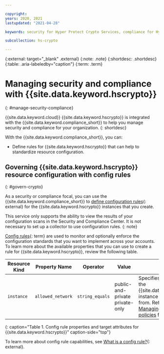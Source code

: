 ```yaml
---

copyright:
years: 2020, 2021
lastupdated: "2021-04-28"

keywords: security for Hyper Protect Crypto Services, compliance for Hyper Protect Crypto Services, security and compliance for Hyper Protect Crypto Services, rules for Hyper Protect Crypto Services,

subcollection: hs-crypto

---
```


{:external: target="_blank" .external}
{:note: .note}
{:shortdesc: .shortdesc}
{:table: .aria-labeledby="caption"}
{:term: .term}

# Managing security and compliance with {{site.data.keyword.hscrypto}}
{: #manage-security-compliance}

{{site.data.keyword.cloud}} {{site.data.keyword.hscrypto}} is integrated with the
{{site.data.keyword.compliance_short}} to help you manage security and
compliance for your organization.
{: shortdesc}



With the {{site.data.keyword.compliance_short}}, you can:


* Define rules for {{site.data.keyword.hscrypto}} that can help
  to standardize resource configuration.




## Governing {{site.data.keyword.hscrypto}} resource configuration with config rules
{: #govern-crypto}

As a security or compliance focal, you can use the
{{site.data.keyword.compliance_short}} to
[define configuration rules](/docs/security-compliance?topic=security-compliance-rules){: external}
for the {{site.data.keyword.hscrypto}} instances that you
create.


This service only supports the ability to view the results of your configuration scans in the Security and Compliance Center. It is not necessary to set up a collector to use configuration rules.
{: note}

[Config rules](#x3084914){: term}
are used to monitor and optionally enforce the configuration standards that you
want to implement across your accounts. To learn more about the
available properties that you can use to create a rule for
{{site.data.keyword.hscrypto}}, review the following table.

| Resource Kind | Property Name | Operator | Value | Description |
| ------------- | ------------- | -------- | ----- | ----------- |
| `instance` | `allowed_network`| `string_equals` | public-and-private<br>private-only | Specifies the type of endpoint the {{site.data.keyword.hscrypto}} instance can be accessed from. Refer to <br>[Managing network access policies](/docs/hs-crypto?topic=hs-crypto-managing-network-access-policies) for more information. |



{: caption="Table 1. Config rule properties and target attributes for {{site.data.keyword.hscrypto}}" caption-side="top"}

To learn more about config rule capabilities, see
[What is a config rule?](/docs/security-compliance?topic=security-compliance-what-is-rule){: external}.

